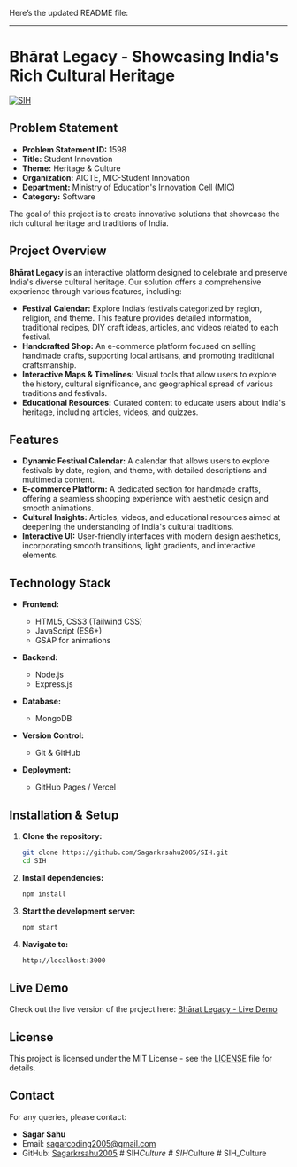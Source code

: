 Here’s the updated README file:

---

# Bhārat Legacy - Showcasing India's Rich Cultural Heritage

[![SIH](https://img.shields.io/badge/Smart%20India%20Hackathon-2024-green.svg)](https://www.sih.gov.in/)

## Problem Statement

- **Problem Statement ID:** 1598  
- **Title:** Student Innovation  
- **Theme:** Heritage & Culture  
- **Organization:** AICTE, MIC-Student Innovation  
- **Department:** Ministry of Education's Innovation Cell (MIC)  
- **Category:** Software  

The goal of this project is to create innovative solutions that showcase the rich cultural heritage and traditions of India.

## Project Overview

**Bhārat Legacy** is an interactive platform designed to celebrate and preserve India's diverse cultural heritage. Our solution offers a comprehensive experience through various features, including:

- **Festival Calendar:** Explore India’s festivals categorized by region, religion, and theme. This feature provides detailed information, traditional recipes, DIY craft ideas, articles, and videos related to each festival.
- **Handcrafted Shop:** An e-commerce platform focused on selling handmade crafts, supporting local artisans, and promoting traditional craftsmanship.
- **Interactive Maps & Timelines:** Visual tools that allow users to explore the history, cultural significance, and geographical spread of various traditions and festivals.
- **Educational Resources:** Curated content to educate users about India's heritage, including articles, videos, and quizzes.

## Features

- **Dynamic Festival Calendar:** A calendar that allows users to explore festivals by date, region, and theme, with detailed descriptions and multimedia content.
- **E-commerce Platform:** A dedicated section for handmade crafts, offering a seamless shopping experience with aesthetic design and smooth animations.
- **Cultural Insights:** Articles, videos, and educational resources aimed at deepening the understanding of India's cultural traditions.
- **Interactive UI:** User-friendly interfaces with modern design aesthetics, incorporating smooth transitions, light gradients, and interactive elements.

## Technology Stack

- **Frontend:**
  - HTML5, CSS3 (Tailwind CSS)
  - JavaScript (ES6+)
  - GSAP for animations

- **Backend:**
  - Node.js
  - Express.js

- **Database:**
  - MongoDB

- **Version Control:**
  - Git & GitHub

- **Deployment:**
  - GitHub Pages / Vercel

## Installation & Setup

1. **Clone the repository:**

   ```bash
   git clone https://github.com/Sagarkrsahu2005/SIH.git
   cd SIH
   ```

2. **Install dependencies:**

   ```bash
   npm install
   ```

3. **Start the development server:**

   ```bash
   npm start
   ```

4. **Navigate to:**

   ```bash
   http://localhost:3000
   ```

## Live Demo

Check out the live version of the project here: [Bhārat Legacy - Live Demo](https://sagarkrsahu2005.github.io/SIH/)

## License

This project is licensed under the MIT License - see the [LICENSE](LICENSE) file for details.

## Contact

For any queries, please contact:

- **Sagar Sahu**
- Email: [sagarcoding2005@gmail.com](mailto:sagarcoding2005@gmail.com)
- GitHub: [Sagarkrsahu2005](https://github.com/Sagarkrsahu2005)
#   S I H _ C u l t u r e  
 #   S I H _ C u l t u r e  
 #   S I H _ C u l t u r e  
 